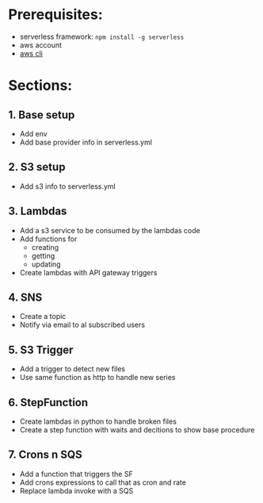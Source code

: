 # Prerequisites:
- serverless framework: `npm install -g serverless`
- aws account
- [aws cli](https://docs.aws.amazon.com/cli/latest/userguide/cli-chap-getting-started.html)

# Sections:

## 1. Base setup
- Add env
- Add base provider info in serverless.yml

## 2. S3 setup
- Add s3 info to serverless.yml

## 3. Lambdas
- Add a s3 service to be consumed by the lambdas code
- Add functions for
  - creating
  - getting
  - updating
- Create lambdas with API gateway triggers

## 4. SNS
- Create a topic
- Notify via email to al subscribed users

## 5. S3 Trigger
- Add a trigger to detect new files
- Use same function as http to handle new series

## 6. StepFunction
- Create lambdas in python to handle broken files
- Create a step function with waits and decitions to show base procedure

## 7. Crons n SQS
- Add a function that triggers the SF
- Add crons expressions to call that as cron and rate
- Replace lambda invoke with a SQS